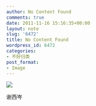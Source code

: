 ```yaml
---
author: No Content Found
comments: true
date: 2011-11-16 15:16:35+00:00
layout: note
slug: '6472'
title: No Content Found
wordpress_id: 6472
categories:
- 不好归类
post_format:
- Image
---
```


![](http://www.baibanbao.net/wp-content/uploads/2011/11/tumblr_lurefrZUTd1qz6vj8o1_1280.jpg)

谢西岑
